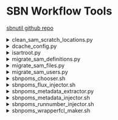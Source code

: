 # SBN Workflow Tools

[sbnutil github repo](https://github.com/SBNSoftware/sbnutil)

<details>
<summary>clean_sam_scratch_locations.py</summary>
<pre>
Purpose: Clean dead scratch locations.  Update parameter loc.scratch.

Usage:

clean_sam_scratch_locations.py [options]

Options:

-h|--help             - Print help.
-e|--experiment &lt;exp&gt; - Experiment (default $SAM_EXPERIMENT).
-n|--nfiles &lt;n&gt;       - Number of files to query per iteration (default no limit).
--def &lt;defname&gt;       - Parent definition (optional, default none).
--file &lt;filename&gt;     - File name (optional, default none).
--niter &lt;niter&gt;       - Number of iterations (default 1).
--nolabel             - Check all files with locations, but no tape label.
--invalid_disk &lt;file&gt; - Save files sith invalid persistent disk locations in specified file.
--invalid_tape &lt;file&gt; - Save files sith invalid tape locations in specified file.
</pre>
</details>

<details>
<summary>dcache_config.py</summary>
<pre>
Purpose: Analysis dCache configuraiton.

Usage:

dcache_config.py [options]

Options:

-h|--help       - Print help.
-e|--experiment - Experiment (default $EXPERIMENT).
--min_depth &lt;n&gt; - Minimum depth to print out (default 3).
--max_deptn &lt;n&gt; - Maximum depth to analyze (default 7).
--md            - Output in markdown format (default plain text).
</pre>
</details>

<details>
<summary>isartroot.py</summary>
<pre>
Purpose: Test whether file is an artroot file.  With no options, return 
         exit status 0 if file is an artroot file, nonzero otherise.

Usage:

isartroot.py [options] &lt;file&gt;

Options:

-h|--help    - Print help.
-n|--invert  - Invert selection (return status 0 for non-artroot root file).
-a|--anyroot - Return status 0 for any valid root file.
-v|--verbose - Print a human-readable message that matches return status.

Arguments:

&lt;file&gt; - Path of file.
</pre>
</details>

<details>
<summary>migrate_sam_definitions.py</summary>
<pre>
Purpose: Migrate dataset definitions from source SAM database (SBND or 
         ICARUS) to target SAM database (SBN).

Usage:

migrate_sam_definitions.py [options]

Options:

-h|--help             - Print help.
-e|--experiment &lt;exp&gt; - Experiment (default $SAM_EXPERIMENT).
-d|--definition &lt;def&gt; - Migrate a particular definition (default none).
-n|--ndefinitions&lt;n&gt;  - Number of defiitions migrate (default no limit).
</pre>
</details>

<details>
<summary>migrate_sam_files.py</summary>
<pre>
Purpose: Migrate files from source SAM database (SBND or ICARUS) to 
         target SAM database (SBN).

Usage:

migrate_sam_files.py [options]

Options:

-h|--help             - Print help.
-e|--experiment &lt;exp&gt; - Experiment (default $SAM_EXPERIMENT).
-n|--nfiles &lt;n&gt;       - Number of files to query per iteration (default no limit).
--def &lt;defname&gt;       - Parent definition (optional, default none).
--file &lt;filename&gt;     - File name (optional, default none).
--niter &lt;niter&gt;       - Number of iterations (default 1).
--invalid &lt;file&gt;      - Save unmigrated files in specified file.
</pre>
</details>

<details>
<summary>migrate_sam_users.py</summary>
<pre>
Purpose: Migrate users and groups from source SAM database (SBND or
         ICARUS) to target SAM database (SBN).

Usage:

migrate_sam_users.py [options]

Options:

-h|--help             - Print help.
-e|--experiment &lt;exp&gt; - Experiment (default $SAM_EXPERIMENT).
-u|--user &lt;user&gt;      - Check particular user (default all).
</pre>
</details>

<details>
<summary>sbnpoms_chooser.sh</summary>
<pre>
Purpose: Select artroot file(s), and perform various other "between exe"
         operations.

Usage: sbnpoms_chooser.sh [options]

Options:

-h|--help        - Print help message.
-S &lt;list&gt;        - Specify list file to receive chosen files (default none).
-d &lt;directory&gt;   - Specify directory to search for root files (default ".").
-n &lt;n&gt;           - Number of artroot files to choose (default 1).
--[no]metadata   - [Do not] extract metadata (using sbnpoms_metadata_extractor.py) 
                   for any artroot file in the input directory into a matching 
                   .json file, if the .json file doesn't already exist.
                   Default is to extract metadata.
--delete &lt;list&gt;  - Delete files in the specified list file.
--[no]match      - [Do not] match unpaired non-artroot root files and 
                   unpaired json files.  Rename json file to match root file.
                   Default is to match.
--max_length &lt;n&gt; - Maximum file name length (0=no limit, default 200).
--unique         - Ensure that .root file names are unique (rename). 
</pre>
</details>

<details>
<summary>sbnpoms_flux_injector.sh</summary>
<pre>
Purpose: Add genie flux-related overrides to fcl file.

Usage: sbnpoms_flux_injector.sh [options]

Options:

-h|-?|--help                - Print help message.
--fcl &lt;fcl&gt;                 - Fcl file to append (default standard output).
--flux_copy_method &lt;method&gt; - Flux copy method (default "IFDH").
--max_flux_file_mb &lt;n&gt;      - Maximum size of flux files to copy (default GENIEGen decides).
</pre>
</details>

<details>
<summary>sbnpoms_metadata_extractor.py</summary>
<pre>
Purpose: SAM metadata extractor for artroot and non-artroot files.
         Use sam_metadata_dumper to extract internal sam metadata from
         artroot files.  Otherwise, read metadata from associated .json
         file.  Json format metadata written to standard output.

Usage:

sbnpoms_metadata_extractor.py [options] &lt;file&gt;

Arguments:

&lt;file&gt; - Path of file.

Options:

-h|--help - Print help.
-e|--experiment &lt;exp&gt; - Experiment (default $SAM_EXPERIMENT).
</pre>
</details>

<details>
<summary>sbnpoms_metadata_injector.sh</summary>
<pre>
Purpose: Append SAM metadata overrides to a fcl file.

Usage: sbnpoms_metadata_injector.sh [options]

General options:

-h|-?|--help                  - Print help message.
--inputfclname &lt;fcl file&gt;     - Fcl file to append to.

Options for overriding SAM built-in metadata (service FileCatalogMetadata).

--mdappfamily &lt;family&gt;        - Application family.
--mdappversion &lt;version&gt;      - Appliction version.
--mdfiletype &lt;file_type&gt;      - File type.
--mdruntype &lt;run_type&gt;        - Run type.
--mdgroupname &lt;group&gt;         - Group.

Options for overriding experiment-specific metadata.

--mdfclname &lt;fcl file&gt;        - Fcl file name to store in metadata.
--mdprojectname &lt;project&gt;     - Project name.
--mdprojectstage &lt;stage&gt;      - Project stage.
--mdprojectversion &lt;version&gt;  - Project version.
--mdprojectsoftware &lt;product&gt; - Top level ups product.
--mdproductionname &lt;campaign&gt; - Campaign name.
--mdproductiontype &lt;type&gt;     - Campaign type.

Options for non-artroot files.

--tfilemdjsonname &lt;json name&gt; - Name of TFile json file.
--cafname         &lt;caf name&gt;  - Name of caf file.
</pre>
</details>

<details>
<summary>sbnpoms_runnumber_injector.sh</summary>
<pre>
Purpose: Append run and subrun overrides to fcl file.
         Subrun follows \$PROCESS+1, and wraps by incrementing
         the run number when the subrun exceeds the maximum.

Usage: sbnpoms_runnumber_injector.sh [options]

Options:

-h|-?|--help          - Print help message.
--fcl &lt;fcl&gt;           - Fcl file to append (default standard output).
--subruns_per_run &lt;n&gt; - Number of subruns per run (default 100).
--process &lt;process&gt;   - Specify process number (default \$PROCESS).
--run &lt;run&gt;           - Specify base run number (default 1).
</pre>
</details>

<details>
<summary>sbnpoms_wrapperfcl_maker.sh</summary>
<pre>
Purpose: Make an empty wrapper fcl file.

Usage: sbnpoms_wrapperfcl_maker.sh [options]

Options:

-h|-?|--help        - Print help message.
--fclname &lt;fcl&gt;     - Wrapped fcl file.
--wrappername &lt;fcl&gt; - Wrapper fcl file.
</pre>
</details>


